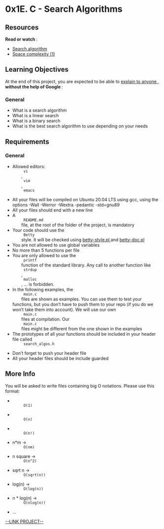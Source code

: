 # 0x1E. C - Search Algorithms

<html>
<div class="panel panel-default" id="project-description">
 <div class="panel-body">
  <h2>
   Resources
  </h2>
  <p>
   <strong>
    Read or watch
   </strong>
   :
  </p>
  <ul>
   <li>
    <a href="https://en.wikipedia.org/wiki/Search_algorithm" target="_blank" title="Search algorithm">
     Search algorithm
    </a>
   </li>
   <li>
    <a href="https://www.geeksforgeeks.org/g-fact-86/" target="_blank" title="Space complexity (1)">
     Space complexity (1)
    </a>
   </li>
  </ul>
  <h2>
   Learning Objectives
  </h2>
  <p>
   At the end of this project, you are expected to be able to
   <a href="https://fs.blog/feynman-learning-technique/" target="_blank" title="explain to anyone">
    explain to anyone
   </a>
   ,
   <strong>
    without the help of Google
   </strong>
   :
  </p>
  <h3>
   General
  </h3>
  <ul>
   <li>
    What is a search algorithm
   </li>
   <li>
    What is a linear search
   </li>
   <li>
    What is a binary search
   </li>
   <li>
    What is the best search algorithm to use depending on your needs
   </li>
  </ul>
  <h2>
   Requirements
  </h2>
  <h3>
   General
  </h3>
  <ul>
   <li>
    Allowed editors:
    <code>
     vi
    </code>
    ,
    <code>
     vim
    </code>
    ,
    <code>
     emacs
    </code>
   </li>
   <li>
    All your files will be compiled on Ubuntu 20.04 LTS using gcc, using the options -Wall -Werror -Wextra -pedantic -std=gnu89
   </li>
   <li>
    All your files should end with a new line
   </li>
   <li>
    A
    <code>
     README.md
    </code>
    file, at the root of the folder of the project, is mandatory
   </li>
   <li>
    Your code should use the
    <code>
     Betty
    </code>
    style. It will be checked using
    <a href="https://github.com/holbertonschool/Betty/blob/master/betty-style.pl" target="_blank" title="betty-style.pl">
     betty-style.pl
    </a>
    and
    <a href="https://github.com/holbertonschool/Betty/blob/master/betty-doc.pl" target="_blank" title="betty-doc.pl">
     betty-doc.pl
    </a>
   </li>
   <li>
    You are not allowed to use global variables
   </li>
   <li>
    No more than 5 functions per file
   </li>
   <li>
    You are only allowed to use the
    <code>
     printf
    </code>
    function of the standard library. Any call to another function like
    <code>
     strdup
    </code>
    ,
    <code>
     malloc
    </code>
    , … is forbidden.
   </li>
   <li>
    In the following examples, the
    <code>
     main.c
    </code>
    files are shown as examples. You can use them to test your functions, but you don’t have to push them to your repo (if you do we won’t take them into account). We will use our own
    <code>
     main.c
    </code>
    files at compilation. Our
    <code>
     main.c
    </code>
    files might be different from the one shown in the examples
   </li>
   <li>
    The prototypes of all your functions should be included in your header file called
    <code>
     search_algos.h
    </code>
   </li>
   <li>
    Don’t forget to push your header file
   </li>
   <li>
    All your header files should be include guarded
   </li>
  </ul>
  <h2>
   More Info
  </h2>
  <p>
   You will be asked to write files containing big O notations. Please use this format:
  </p>
  <ul>
   <li>
    <code>
     O(1)
    </code>
   </li>
   <li>
    <code>
     O(n)
    </code>
   </li>
   <li>
    <code>
     O(n!)
    </code>
   </li>
   <li>
    n*m -&gt;
    <code>
     O(nm)
    </code>
   </li>
   <li>
    n square -&gt;
    <code>
     O(n^2)
    </code>
   </li>
   <li>
    sqrt n -&gt;
    <code>
     O(sqrt(n))
    </code>
   </li>
   <li>
    log(n) -&gt;
    <code>
     O(log(n))
    </code>
   </li>
   <li>
    n * log(n) -&gt;
    <code>
     O(nlog(n))
    </code>
   </li>
   <li>
    …
   </li>
  </ul>
 </div>
</div>

[--LINK PROJECT--](https://intranet.hbtn.io/projects/295)
</html>